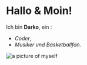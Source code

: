 # Hallo & Moin!

Ich bin **Darko**, ein :
- *Coder*,
- *Musiker und Basketballfan.*

![a picture of myself](https://profile-images.xing.com/images/5246bca13d5ca41124db42c69e6a89cd-1/darko-krezic.1024x1024.jpg)

